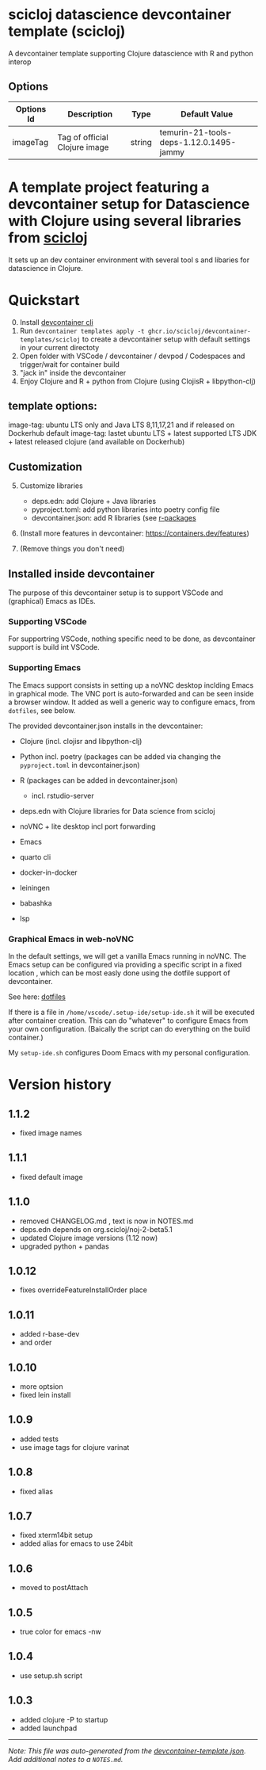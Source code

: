 
# scicloj datascience devcontainer template (scicloj)

A devcontainer template supporting Clojure datascience with R and python interop

## Options

| Options Id | Description | Type | Default Value |
|-----|-----|-----|-----|
| imageTag | Tag of official Clojure image | string | temurin-21-tools-deps-1.12.0.1495-jammy |

# A template project featuring a devcontainer setup for Datascience with Clojure using several libraries from [scicloj](https://scicloj.github.io/)

It sets up an dev container environment with several tool s and libaries for datascience in Clojure.

# Quickstart
0. Install [devcontainer cli](https://github.com/devcontainers/cli)
1. Run `devcontainer templates apply -t ghcr.io/scicloj/devcontainer-templates/scicloj` to create a devcontainer setup
   with default settings in your current directoty
2. Open folder with VSCode / devcontainer / devpod / Codespaces and trigger/wait for container build
3. "jack in" inside the devcontainer
4. Enjoy Clojure and R  + python from Clojure  (using ClojisR + libpython-clj)

## template options:
image-tag: ubuntu LTS only and Java LTS 8,11,17,21 and if released on Dockerhub
default image-tag: lastet ubuntu LTS + latest supported LTS JDK + latest released clojure (and available on Dockerhub)
## Customization

5. Customize libraries
    * deps.edn: add Clojure + Java libraries
    * pyproject.toml: add python libraries into poetry config file
    * devcontainer.json: add R libraries (see [r-packages](ghcr.io/rocker-org/devcontainer-features/r-packages)


6. (Install more features in devcontainer: https://containers.dev/features)
7. (Remove things you don't need)
   


## Installed inside devcontainer


The purpose of this devcontainer setup is to support VSCode and (graphical) Emacs as IDEs.

### Supporting VSCode

For supportring VSCode, nothing specific need to be done, as devcontainer support is build
int VSCode. 

### Supporting Emacs
The Emacs support consists in setting up a noVNC desktop inclding Emacs in graphical mode.
The VNC port is auto-forwarded and can be seen inside a browser window.
It added as well a generic way to configure emacs, from `dotfiles`, see below.

The provided devcontainer.json installs in the devcontainer:

* Clojure (incl. clojisr and libpython-clj)
* Python incl. poetry (packages can be added via changing the `pyproject.toml` in devcontainer.json)
* R (packages can be added in devcontainer.json)
   * incl. rstudio-server

* deps.edn with Clojure libraries for Data science from scicloj
* noVNC + lite desktop incl port forwarding
* Emacs
* quarto cli
* docker-in-docker
* leiningen
* babashka
* lsp

### Graphical Emacs in web-noVNC
In the default settings, we will get a vanilla Emacs running in noVNC.
The Emacs setup can be configured via providing a specific script in a fixed location 
, which can be most easly done using the dotfile support of devcontainer.

See here: [dotfiles](https://code.visualstudio.com/docs/devcontainers/containers#_personalizing-with-dotfile-repositories)

If there is a file in `/home/vscode/.setup-ide/setup-ide.sh` it will be executed after container creation.
This can do "whatever" to configure Emacs from your own configuration.
(Baically the script can do everything on the build container.)

My `setup-ide.sh` configures Doom Emacs with my personal configuration.


# Version history 

## 1.1.2
- fixed image names


## 1.1.1
- fixed default image

## 1.1.0
- removed CHANGELOG.md , text is now in NOTES.md
- deps.edn depends on org.scicloj/noj-2-beta5.1
- updated Clojure image versions (1.12 now)
- upgraded python + pandas

## 1.0.12
- fixes overrideFeatureInstallOrder place

## 1.0.11
- added r-base-dev
- and order

## 1.0.10
- more optsion
- fixed lein install

## 1.0.9
- added tests
- use image tags for clojure varinat

## 1.0.8
- fixed alias

## 1.0.7
- fixed xterm14bit  setup
- added alias for emacs to use 24bit

## 1.0.6 
- moved to postAttach

## 1.0.5
- true color for emacs -nw

## 1.0.4
- use setup.sh script

## 1.0.3
- added clojure -P to startup
- added launchpad








---

_Note: This file was auto-generated from the [devcontainer-template.json](https://github.com/scicloj/devcontainer-templates/blob/main/src/scicloj/devcontainer-template.json).  Add additional notes to a `NOTES.md`._
